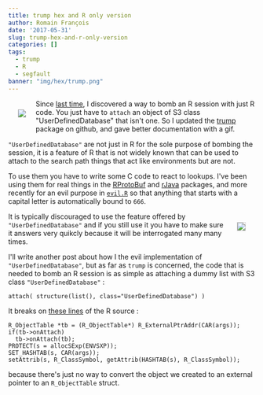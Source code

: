 ```yaml
---
title: trump hex and R only version
author: Romain François
date: '2017-05-31'
slug: trump-hex-and-r-only-version
categories: []
tags:
  - trump
  - R
  - segfault
banner: "img/hex/trump.png"
---
```


<img src="/img/hex/trump.png" style = "float: left; margin: 20px;" />

Since [last time](/blog/2016/11/16/trump-a-package-to-segfault-your-r-session/), I discovered 
  a way to bomb an R session with just R code. You just have to `attach` an object of S3 class
"UserDefinedDatabase" that isn't one. So I updated the 
[trump](https://github.com/romainfrancois/trump) package on github, 
and gave better documentation with a gif. 

`"UserDefinedDatabase"` are not just in R for the sole purpose of bombing the 
session, it is a feature of R that is not widely known that can be used to attach 
to the search path things that act like environments but are not. 

To use them you have to write some C code to react to lookups. I've been using them 
for real things in the [RProtoBuf](https://github.com/RcppCore/RProtoBuf) and [rJava](https://cran.r-project.org/web/packages/rJava/index.html) packages, 
and more recently for an evil purpose in [`evil.R`](https://github.com/romainfrancois/evil.R) 
so that anything that starts with a 
capital letter is automatically bound to `666`. 

<img src="https://media.giphy.com/media/3oKIPx8H70SsclhKkE/giphy.gif" style = "float:right; margin: 20px; border: 1px solid lightgray" />

It is typically discouraged to use the feature offered by `"UserDefinedDatabase"` and if you 
still use it you have to make sure it answers very quikcly because it will be interrogated 
many many times. 

I'll write another post about how I the evil implementation of 
`"UserDefinedDatabase"`, but as far as `trump` is concerned, the code that is needed
to bomb an R session is as simple as attaching a dummy list with S3 class `"UserDefinedDatabase"` :

```
attach( structure(list(), class="UserDefinedDatabase") )
```

It breaks on [these lines](https://github.com/wch/r-source/blob/trunk/src/main/envir.c#L2424) of the R source : 
```
R_ObjectTable *tb = (R_ObjectTable*) R_ExternalPtrAddr(CAR(args));
if(tb->onAttach)
  tb->onAttach(tb);
PROTECT(s = allocSExp(ENVSXP));
SET_HASHTAB(s, CAR(args));
setAttrib(s, R_ClassSymbol, getAttrib(HASHTAB(s), R_ClassSymbol));
```

because there's just no way to convert the object we created to an external pointer 
to an `R_ObjectTable` struct. 

